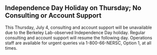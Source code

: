 ## Independence Day Holiday on Thursday; No Consulting or Account Support

This Thursday, July 4, consulting and account support will be unavailable due to
the Berkeley Lab-observed Independence Day holiday. Regular consulting and 
account support will resume the following day. Operations staff are available 
for urgent queries via 1-800-66-NERSC, Option 1, at all times.
